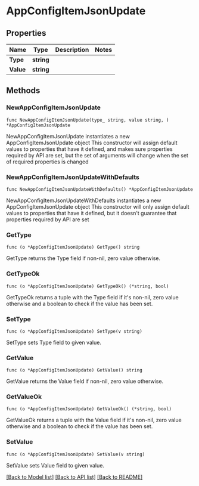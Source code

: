 # AppConfigItemJsonUpdate

## Properties

Name | Type | Description | Notes
------------ | ------------- | ------------- | -------------
**Type** | **string** |  | 
**Value** | **string** |  | 

## Methods

### NewAppConfigItemJsonUpdate

`func NewAppConfigItemJsonUpdate(type_ string, value string, ) *AppConfigItemJsonUpdate`

NewAppConfigItemJsonUpdate instantiates a new AppConfigItemJsonUpdate object
This constructor will assign default values to properties that have it defined,
and makes sure properties required by API are set, but the set of arguments
will change when the set of required properties is changed

### NewAppConfigItemJsonUpdateWithDefaults

`func NewAppConfigItemJsonUpdateWithDefaults() *AppConfigItemJsonUpdate`

NewAppConfigItemJsonUpdateWithDefaults instantiates a new AppConfigItemJsonUpdate object
This constructor will only assign default values to properties that have it defined,
but it doesn't guarantee that properties required by API are set

### GetType

`func (o *AppConfigItemJsonUpdate) GetType() string`

GetType returns the Type field if non-nil, zero value otherwise.

### GetTypeOk

`func (o *AppConfigItemJsonUpdate) GetTypeOk() (*string, bool)`

GetTypeOk returns a tuple with the Type field if it's non-nil, zero value otherwise
and a boolean to check if the value has been set.

### SetType

`func (o *AppConfigItemJsonUpdate) SetType(v string)`

SetType sets Type field to given value.


### GetValue

`func (o *AppConfigItemJsonUpdate) GetValue() string`

GetValue returns the Value field if non-nil, zero value otherwise.

### GetValueOk

`func (o *AppConfigItemJsonUpdate) GetValueOk() (*string, bool)`

GetValueOk returns a tuple with the Value field if it's non-nil, zero value otherwise
and a boolean to check if the value has been set.

### SetValue

`func (o *AppConfigItemJsonUpdate) SetValue(v string)`

SetValue sets Value field to given value.



[[Back to Model list]](../README.md#documentation-for-models) [[Back to API list]](../README.md#documentation-for-api-endpoints) [[Back to README]](../README.md)



